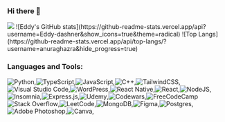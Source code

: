 ### Hi there 👋
<img src="[https://eddydashner.netlify.app/]/[METHOD]?username=[eddy nzobarinda]" />
![Eddy's GitHub stats](https://github-readme-stats.vercel.app/api?username=Eddy-dashner&show_icons=true&theme=radical)
![Top Langs](https://github-readme-stats.vercel.app/api/top-langs/?username=anuraghazra&hide_progress=true)




  ### Languages and Tools:
  
  ![Python](https://img.shields.io/badge/python-3670A0?style=for-the-badge&logo=python&logoColor=ffdd54),![TypeScript](https://img.shields.io/badge/typescript-%23007ACC.svg?style=for-the-badge&logo=typescript&logoColor=white),![JavaScript](https://img.shields.io/badge/javascript-%23323330.svg?style=for-the-badge&logo=javascript&logoColor=%23F7DF1E),![C++](https://img.shields.io/badge/c++-%2300599C.svg?style=for-the-badge&logo=c%2B%2B&logoColor=white),![TailwindCSS](https://img.shields.io/badge/tailwindcss-%2338B2AC.svg?style=for-the-badge&logo=tailwind-css&logoColor=white),![Visual Studio Code](https://img.shields.io/badge/Visual%20Studio%20Code-0078d7.svg?style=for-the-badge&logo=visual-studio-code&logoColor=white),![WordPress](https://img.shields.io/badge/WordPress-%23117AC9.svg?style=for-the-badge&logo=WordPress&logoColor=white),![React Native](https://img.shields.io/badge/react_native-%2320232a.svg?style=for-the-badge&logo=react&logoColor=%2361DAFB),![React](https://img.shields.io/badge/react-%2320232a.svg?style=for-the-badge&logo=react&logoColor=%2361DAFB),![NodeJS](https://img.shields.io/badge/node.js-6DA55F?style=for-the-badge&logo=node.js&logoColor=white),![Insomnia](https://img.shields.io/badge/Insomnia-black?style=for-the-badge&logo=insomnia&logoColor=5849BE),![Express.js](https://img.shields.io/badge/express.js-%23404d59.svg?style=for-the-badge&logo=express&logoColor=%2361DAFB),![Udemy](https://img.shields.io/badge/Udemy-A435F0?style=for-the-badge&logo=Udemy&logoColor=white),![Codewars](https://img.shields.io/badge/Codewars-B1361E?style=for-the-badge&logo=codewars&logoColor=grey),![FreeCodeCamp](https://img.shields.io/badge/Freecodecamp-%23123.svg?&style=for-the-badge&logo=freecodecamp&logoColor=green)![Stack Overflow](https://img.shields.io/badge/-Stackoverflow-FE7A16?style=for-the-badge&logo=stack-overflow&logoColor=white),![LeetCode](https://img.shields.io/badge/LeetCode-000000?style=for-the-badge&logo=LeetCode&logoColor=#d16c06),![MongoDB](https://img.shields.io/badge/MongoDB-%234ea94b.svg?style=for-the-badge&logo=mongodb&logoColor=white),![Figma](https://img.shields.io/badge/figma-%23F24E1E.svg?style=for-the-badge&logo=figma&logoColor=white),![Postgres](https://img.shields.io/badge/postgres-%23316192.svg?style=for-the-badge&logo=postgresql&logoColor=white),![Adobe Photoshop](https://img.shields.io/badge/adobe%20photoshop-%2331A8FF.svg?style=for-the-badge&logo=adobe%20photoshop&logoColor=white),![Canva](https://img.shields.io/badge/Canva-%2300C4CC.svg?style=for-the-badge&logo=Canva&logoColor=white),

  
  
